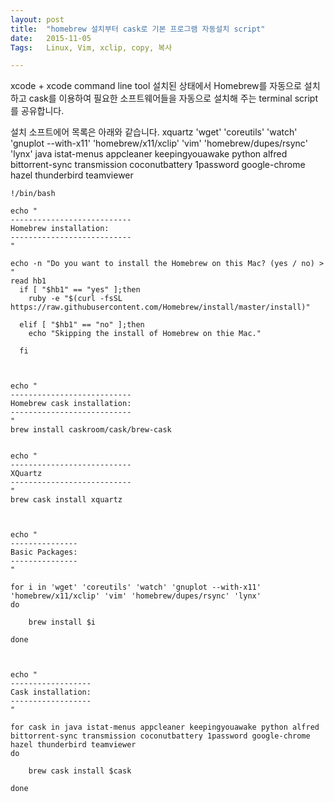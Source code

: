 ```yaml
---
layout: post
title:  "homebrew 설치부터 cask로 기본 프로그램 자동설치 script"
date:   2015-11-05
Tags:   Linux, Vim, xclip, copy, 복사

---
```



xcode + xcode command line tool 설치된 상태에서 Homebrew를 자동으로 설치하고 cask를 이용하여 필요한 소프트웨어들을 자동으로 설치해 주는 terminal script를 공유합니다.

설치 소프트에어 목록은 아래와 같습니다.
xquartz 'wget' 'coreutils' 'watch' 'gnuplot --with-x11' 'homebrew/x11/xclip' 'vim' 'homebrew/dupes/rsync' 'lynx' java istat-menus appcleaner keepingyouawake python alfred bittorrent-sync transmission coconutbattery 1password google-chrome hazel thunderbird teamviewer



```shell
!/bin/bash

echo "
---------------------------
Homebrew installation:
---------------------------
"

echo -n "Do you want to install the Homebrew on this Mac? (yes / no) > "
read hb1
  if [ "$hb1" == "yes" ];then
    ruby -e "$(curl -fsSL https://raw.githubusercontent.com/Homebrew/install/master/install)"

  elif [ "$hb1" == "no" ];then
    echo "Skipping the install of Homebrew on thie Mac."

  fi



echo "
---------------------------
Homebrew cask installation:
---------------------------
"
brew install caskroom/cask/brew-cask


echo "
---------------------------
XQuartz
---------------------------
"
brew cask install xquartz



echo "
---------------
Basic Packages:
---------------
"

for i in 'wget' 'coreutils' 'watch' 'gnuplot --with-x11' 'homebrew/x11/xclip' 'vim' 'homebrew/dupes/rsync' 'lynx'
do

    brew install $i

done



echo "
------------------
Cask installation:
------------------
"

for cask in java istat-menus appcleaner keepingyouawake python alfred bittorrent-sync transmission coconutbattery 1password google-chrome hazel thunderbird teamviewer
do

    brew cask install $cask

done

```